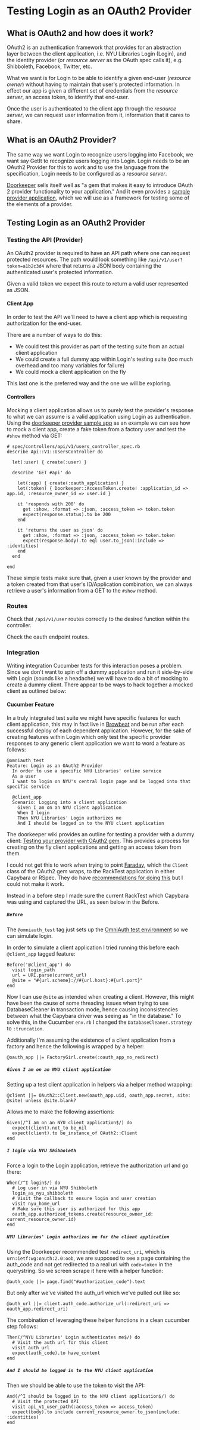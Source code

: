 # Testing Login as an OAuth2 Provider

## What is OAuth2 and how does it work?

OAuth2 is an authentication framework that provides for an abstraction layer between the client application, i.e. NYU Libraries Login (Login), and the identity provider (or _resource server_ as the OAuth spec calls it), e.g. Shibboleth, Facebook, Twitter, etc.

What we want is for Login to be able to identify a given end-user (_resource owner_) without having to maintain that user's protected information. In effect our app is given a different set of credentials from the _resource server_, an access token, to identify that end-user.

Once the user is authenticated to the client app through the _resource server_, we can request user information from it, information that it cares to share.

## What is an OAuth2 Provider?

The same way we want Login to recognize users logging into Facebook, we want say GetIt to recognize users logging into Login. Login needs to be an OAuth2 Provider for this to work and to use the language from the specification, Login needs to be configured as a _resource server_.

[Doorkeeper](https://github.com/doorkeeper-gem/doorkeeper) sells itself well as "a gem that makes it easy to introduce OAuth 2 provider functionality to your application." And it even provides a [sample provider application](https://github.com/doorkeeper-gem/doorkeeper-provider-app), which we will use as a framework for testing some of the elements of a provider.

## Testing Login as an OAuth2 Provider

### Testing the API (Provider)

An OAuth2 provider is required to have an API path where one can request protected resources. The path would look something like `/api/v1/user?token=a1b2c3d4` where that returns a JSON body containing the authenticated user's protected information.

Given a valid token we expect this route to return a valid user represented as JSON.

#### Client App

In order to test the API we'll need to have a client app which is requesting authorization for the end-user.

There are a number of ways to do this:

- We could test this provider as part of the testing suite from an actual client application
- We could create a full dummy app within Login's testing suite (too much overhead and too many variables for failure)
- We could mock a client application on the fly

This last one is the preferred way and the one we will be exploring.

#### Controllers

Mocking a client application allows us to purely test the provider's response to what we can assume is a valid application using Login as authentication. Using the [doorkeeper provider sample app](https://github.com/doorkeeper-gem/doorkeeper-provider-app) as an example we can see how to mock a client app, create a fake token from a factory user and test the `#show` method via GET:

    # spec/controllers/api/v1/users_controller_spec.rb
    describe Api::V1::UsersController do

      let(:user) { create(:user) }

      describe 'GET #api' do

        let(:app) { create(:oauth_application) }
        let(:token) { Doorkeeper::AccessToken.create! :application_id => app.id, :resource_owner_id => user.id }

        it 'responds with 200' do
          get :show, :format => :json, :access_token => token.token
          expect(response.status).to be 200
        end

        it 'returns the user as json' do
          get :show, :format => :json, :access_token => token.token
          expect(response.body).to eql user.to_json(:include => :identities)
        end
      end

    end

These simple tests make sure that, given a user known by the provider and a token created from that user's ID/Application combination, we can always retrieve a user's information from a GET to the `#show` method.

### Routes

Check that `/api/v1/user` routes correctly to the desired function within the controller.

Check the oauth endpoint routes.

### Integration

Writing integration Cucumber tests for this interaction poses a problem. Since we don't want to spin off a dummy application and run it side-by-side with Login (sounds like a headache) we will have to do a bit of mocking to create a dummy client. There appear to be ways to hack together a mocked client as outlined below:

#### Cucumber Feature

In a truly integrated test suite we might have specific features for each client application, this may in fact live in [Browbeat](https://github.com/NYULibraries/browbeat) and be run after each successful deploy of each dependent application. However, for the sake of creating features within Login which only test the specific provider responses to any generic client application we want to word a feature as follows:

    @omniauth_test
    Feature: Login as an OAuth2 Provider
      In order to use a specific NYU Libraries' online service
      As a user
      I want to login on NYU's central login page and be logged into that specific service

	  @client_app
      Scenario: Logging into a client application
        Given I am on an NYU client application
        When I login
        Then NYU Libraries' Login authorizes me
        And I should be logged in to the NYU client application

The doorkeeper wiki provides an outline for testing a provider with a dummy client: [Testing your provider with OAuth2 gem](https://github.com/doorkeeper-gem/doorkeeper/wiki/Testing-your-provider-with-OAuth2-gem). This provides a process for creating on the fly client applications and getting an access token from them. 

I could not get this to work  when trying to point [Faraday](https://github.com/lostisland/faraday), which the `Client` class of the OAuth2 gem wraps, to the RackTest application in either Capybara or RSpec. They do have [recommendations for doing this](https://github.com/doorkeeper-gem/doorkeeper/wiki/Testing-your-provider-with-OAuth2-gem#rspec) but I could not make it work.

Instead in a before step I made sure the current RackTest which Capybara was using and captured the URL, as seen below in the Before.

##### `Before` 

The `@omniauth_test` tag just sets up the [OmniAuth test environment](https://github.com/intridea/omniauth/wiki/Integration-Testing) so we can simulate login.

In order to simulate a client application I tried running this before each `@client_app` tagged feature:

    Before('@client_app') do
  	  visit login_path
	  url = URI.parse(current_url)
	  @site = "#{url.scheme}://#{url.host}:#{url.port}"
    end
 
Now I can use `@site` as intended when creating a client. However, this might have been the cause of some threading issues when trying to use DatabaseCleaner in transaction mode, hence causing inconsistencies between what the Capybara driver was seeing as "in the database." To solve this, in the Cucumber `env.rb` I changed the `DatabaseCleaner.strategy` to `:truncation`.

Additionally I'm assuming the existence of a client application from a factory and hence the following is wrapped by a helper:

    @oauth_app ||= FactoryGirl.create(:oauth_app_no_redirect)

##### `Given I am on an NYU client application`

Setting up a test client application in helpers via a helper method wrapping:

    @client ||= OAuth2::Client.new(oauth_app.uid, oauth_app.secret, site: @site) unless @site.blank?
    
Allows me to make the following assertions:

	Given(/^I am on an NYU client application$/) do
  	  expect(client).not_to be_nil
      expect(client).to be_instance_of OAuth2::Client
    end

##### `I login via NYU Shibboleth`

Force a login to the Login application, retrieve the authorization url and go there:

    When(/^I login$/) do
  	  # Log user in via NYU Shibboleth
	  login_as_nyu_shibboleth
	  # Visit the callback to ensure login and user creation
	  visit nyu_home_url
	  # Make sure this user is authorized for this app
	  oauth_app.authorized_tokens.create(resource_owner_id: current_resource_owner.id)
    end

##### `NYU Libraries' Login authorizes me for the client application`

Using the Doorkeeper recommended test `redirect_uri`, which is `urn:ietf:wg:oauth:2.0:oob`, we are supposed to see a page containing the auth_code and not get redirected to a real uri with `code=token` in the querystring. So we screen scrape it here with a helper function:

    @auth_code ||= page.find("#authorization_code").text

But only after we've visited the auth_url which we've pulled out like so:

    @auth_url ||= client.auth_code.authorize_url(:redirect_uri => oauth_app.redirect_uri)

The combination of leveraging these helper functions in a clean cucumber step follows:

    Then(/^NYU Libraries' Login authenticates me$/) do
  	  # Visit the auth url for this client
 	  visit auth_url
  	  expect(auth_code).to have_content
    end

##### `And I should be logged in to the NYU client application`

Then we should be able to use the token to visit the API:

    And(/^I should be logged in to the NYU client application$/) do
  	  # Visit the protected API
  	  visit api_v1_user_path(:access_token => access_token)
  	  expect(body).to include current_resource_owner.to_json(include: :identities)
    end
